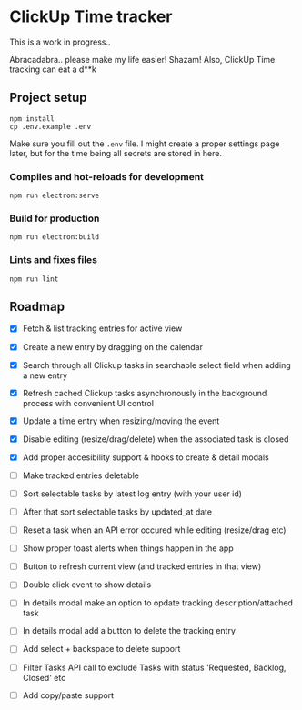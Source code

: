# ClickUp Time tracker

This is a work in progress..

Abracadabra.. please make my life easier! Shazam! Also, ClickUp Time tracking can eat a d**k
## Project setup
```
npm install
cp .env.example .env
```

Make sure you fill out the `.env` file. I might create a proper settings page later, but for the time being all secrets are stored in here.

### Compiles and hot-reloads for development
```
npm run electron:serve
```

### Build for production
```
npm run electron:build
```

### Lints and fixes files
```
npm run lint
```

## Roadmap
- [x] Fetch & list tracking entries for active view
- [x] Create a new entry by dragging on the calendar
- [x] Search through all Clickup tasks in searchable select field when adding a new entry
- [x] Refresh cached Clickup tasks asynchronously in the background process with convenient UI control
- [x] Update a time entry when resizing/moving the event
- [x] Disable editing (resize/drag/delete) when the associated task is closed
- [x] Add proper accesibility support & hooks to create & detail modals

- [ ] Make tracked entries deletable
- [ ] Sort selectable tasks by latest log entry (with your user id)
- [ ] After that sort selectable tasks by updated_at date
- [ ] Reset a task when an API error occured while editing (resize/drag etc)
- [ ] Show proper toast alerts when things happen in the app
- [ ] Button to refresh current view (and tracked entries in that view)
- [ ] Double click event to show details
- [ ] In details modal make an option to opdate tracking description/attached task
- [ ] In details modal add a button to delete the tracking entry
- [ ] Add select + backspace to delete support
- [ ] Filter Tasks API call to exclude Tasks with status 'Requested, Backlog, Closed' etc
- [ ] Add copy/paste support
